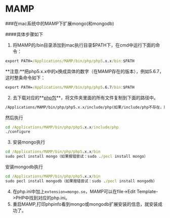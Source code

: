 # MAMP

###在mac系统中的MAMP下扩展mongo(和mongodb)

####具体步骤如下
1. 将MAMP的/bin目录添加到mac执行目录$PATH下，在cmd中运行下面的命令：
```cmd
export PATH=/Applications/MAMP/bin/php/php5.x.x/bin:$PATH
```
 **注意:**把php5.x.x中的x换成具体的数字（在MAMP存在的版本），例如5.6.7，这时整条命令如下：

 ```cmd
export PATH=/Applications/MAMP/bin/php/php5.6.7/bin:$PATH
```

2. 去下载对应的**[php包](http://www.php.net/downloads.php )**，将文件夹里面的所有文件复制到下面的路径中。
  ```cmd
  /Applications/MAMP/bin/php/php5.x.x/include/php(如果/include/php不存在，就手动创建include和php文件夹)
  ```
  然后执行
  ```cmd
  cd /Applications/MAMP/bin/php/php5.x.x/include/php
  ./configure
  ```
  
3. 安装mongo执行
 ```cmd
cd /Applications/MAMP/bin/php/php5.x.x/bin
sudo pecl install mongo（如果报错尝试：sudo ./pecl install mongo）
```
安装mongodb执行
 ```cmd
cd /Applications/MAMP/bin/php/php5.x.x/bin
sudo pecl install mongodb（如果报错尝试：sudo ./pecl install mongodb）
```

4. 在php.ini中加上`extension=mongo.so`，MAMP可以在file->Edit Template->PHP中找到对应的php.ini。
5. 重启MAMP,打印phpinfo看到mongo或mongodb扩展安装的信息，就安装成功了。
